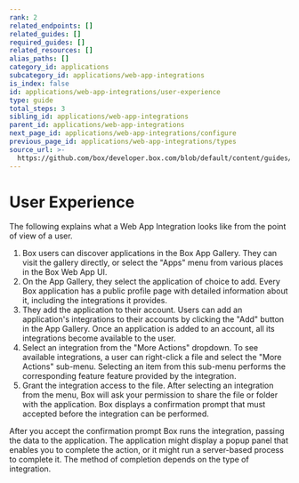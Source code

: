 ```yaml
---
rank: 2
related_endpoints: []
related_guides: []
required_guides: []
related_resources: []
alias_paths: []
category_id: applications
subcategory_id: applications/web-app-integrations
is_index: false
id: applications/web-app-integrations/user-experience
type: guide
total_steps: 3
sibling_id: applications/web-app-integrations
parent_id: applications/web-app-integrations
next_page_id: applications/web-app-integrations/configure
previous_page_id: applications/web-app-integrations/types
source_url: >-
  https://github.com/box/developer.box.com/blob/default/content/guides/applications/web-app-integrations/user-experience.md
---
```

# User Experience

The following explains what a Web App Integration looks like from the point of
view of a user.

1. Box users can discover applications in the Box App Gallery. They can visit
   the gallery directly, or select the "Apps" menu from various places in the
   Box Web App UI.
2. On the App Gallery, they select the application of choice to add. Every Box
   application has a public profile page with detailed information about it,
   including the integrations it provides.
3. They add the application to their account. Users can add an application's
   integrations to their accounts by clicking the "Add" button in the App
   Gallery. Once an  application is added to an account, all its integrations
   become available to the user.
4. Select an integration from the "More Actions" dropdown. To see available
   integrations, a user can right-click a file and select the "More Actions"
   sub-menu. Selecting an item from this sub-menu performs the corresponding
   feature feature provided by the integration.
5. Grant the integration access to the file. After selecting an integration from
   the menu, Box will ask your permission to share the file or folder with the
   application. Box displays a confirmation prompt that must accepted before the
   integration can be performed.

After you accept the confirmation prompt Box runs the integration,
passing the data to the application. The application might display a popup
panel that enables you to complete the action, or it might run a
server-based process to complete it. The method of completion depends on the
type of integration.